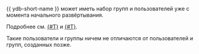 {{ ydb-short-name }} может иметь набор групп и пользователей уже с момента начального развёртывания.

Подробнее см. [{#T}](../../../../reference/configuration/index.md#security-bootstrap) и [{#T}](../../../../security/builtin-security.md).

Такие пользователи и группы ничем не отличаются от пользователей и групп, созданных позже.
